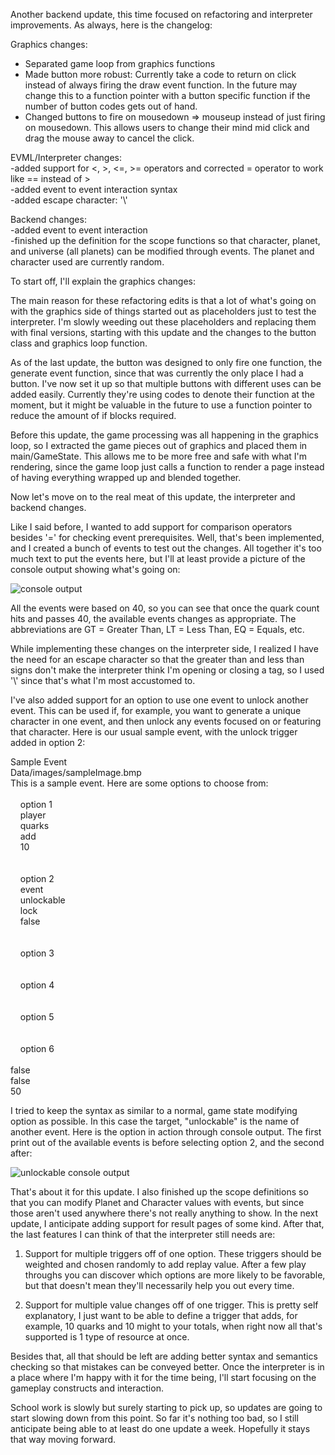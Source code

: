 Another backend update, this time focused on refactoring and interpreter improvements. As always, here is the changelog:

Graphics changes:  
- Separated game loop from graphics functions  
- Made button more robust: Currently take a code to return on click instead of always firing the draw event function. In the future may change this to a function pointer with a button specific function if the number of button codes gets out of hand.  
- Changed buttons to fire on mousedown => mouseup instead of just firing on mousedown. This allows users to change their mind mid click and drag the mouse away to cancel the click.  

EVML/Interpreter changes:  
-added support for <, >, <=, >= operators and corrected = operator to work like == instead of >  
-added event to event interaction syntax  
-added escape character: '\\'  

Backend changes:  
-added event to event interaction  
-finished up the definition for the scope functions so that character, planet, and universe (all planets) can be modified through events. The planet and character used are currently random.

To start off, I'll explain the graphics changes:

The main reason for these refactoring edits is that a lot of what's going on with the graphics side of things started out as placeholders just to test the interpreter. I'm slowly weeding out these placeholders and replacing them with final versions, starting with this update and the changes to the button class and graphics loop function.

As of the last update, the button was designed to only fire one function, the generate event function, since that was currently the only place I had a button. I've now set it up so that multiple buttons with different uses can be added easily. Currently they're using codes to denote their function at the moment, but it might be valuable in the future to use a function pointer to reduce the amount of if blocks required.

Before this update, the game processing was all happening in the graphics loop, so I extracted the game pieces out of graphics and placed them in main/GameState. This allows me to be more free and safe with what I'm rendering, since the game loop just calls a function to render a page instead of having everything wrapped up and blended together.


Now let's move on to the real meat of this update, the interpreter and backend changes.

Like I said before, I wanted to add support for comparison operators besides '=' for checking event prerequisites. Well, that's been implemented, and I created a bunch of events to test out the changes. All together it's too much text to put the events here, but I'll at least provide a picture of the console output showing what's going on:

![console output](http://threedliams.github.io/assets/update0-0-04/operatorSupport.jpg)

All the events were based on 40, so you can see that once the quark count hits and passes 40, the available events changes as appropriate. The abbreviations are GT = Greater Than, LT = Less Than, EQ = Equals, etc.

While implementing these changes on the interpreter side, I realized I have the need for an escape character so that the greater than and less than signs don't make the interpreter think I'm opening or closing a tag, so I used '\\' since that's what I'm most accustomed to.


I've also added support for an option to use one event to unlock another event. This can be used if, for example, you want to generate a unique character in one event, and then unlock any events focused on or featuring that character. Here is our usual sample event, with the unlock trigger added in option 2:

<name>Sample Event</name>  
<img>Data/images/sampleImage.bmp</img>  
<desc>This is a sample event. Here are some options to choose from:</desc>  
<opt>  
&nbsp;&nbsp;&nbsp;&nbsp;<txt>option 1</txt>  
&nbsp;&nbsp;&nbsp;&nbsp;<scope>player</scope>  
&nbsp;&nbsp;&nbsp;&nbsp;<target>quarks</target>  
&nbsp;&nbsp;&nbsp;&nbsp;<mod>add</mod>  
&nbsp;&nbsp;&nbsp;&nbsp;<value>10</value>  
</opt>  
<opt>  
&nbsp;&nbsp;&nbsp;&nbsp;<txt>option 2</txt>  
&nbsp;&nbsp;&nbsp;&nbsp;<scope>event</scope>  
&nbsp;&nbsp;&nbsp;&nbsp;<target>unlockable</target>  
&nbsp;&nbsp;&nbsp;&nbsp;<mod>lock</mod>  
&nbsp;&nbsp;&nbsp;&nbsp;<value>false</value>  
</opt>  
<opt>  
&nbsp;&nbsp;&nbsp;&nbsp;<txt>option 3</txt>  
</opt>  
<opt>  
&nbsp;&nbsp;&nbsp;&nbsp;<txt>option 4</txt>  
</opt>  
<opt>  
&nbsp;&nbsp;&nbsp;&nbsp;<txt>option 5</txt>  
</opt>  
<opt>  
&nbsp;&nbsp;&nbsp;&nbsp;<txt>option 6</txt>  
</opt>  
<unique>false</unique>  
<lock>false</lock>  
<rand>50</rand>  

I tried to keep the syntax as similar to a normal, game state modifying option as possible. In this case the target, "unlockable" is the name of another event. Here is the option in action through console output. The first print out of the available events is before selecting option 2, and the second after:

![unlockable console output](http://threedliams.github.io/assets/update0-0-04/unlockable.jpg)


That's about it for this update. I also finished up the scope definitions so that you can modify Planet and Character values with events, but since those aren't used anywhere there's not really anything to show. In the next update, I anticipate adding support for result pages of some kind. After that, the last features I can think of that the interpreter still needs are:

1. Support for multiple triggers off of one option. These triggers should be weighted and chosen randomly to add replay value. After a few play throughs you can discover which options are more likely to be favorable, but that doesn't mean they'll necessarily help you out every time.

2. Support for multiple value changes off of one trigger. This is pretty self explanatory, I just want to be able to define a trigger that adds, for example, 10 quarks and 10 might to your totals, when right now all that's supported is 1 type of resource at once.

Besides that, all that should be left are adding better syntax and semantics checking so that mistakes can be conveyed better. Once the interpreter is in a place where I'm happy with it for the time being, I'll start focusing on the gameplay constructs and interaction.

School work is slowly but surely starting to pick up, so updates are going to start slowing down from this point. So far it's nothing too bad, so I still anticipate being able to at least do one update a week. Hopefully it stays that way moving forward.